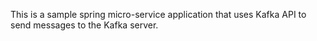This is a sample spring micro-service application that uses Kafka API to send messages to the Kafka server.